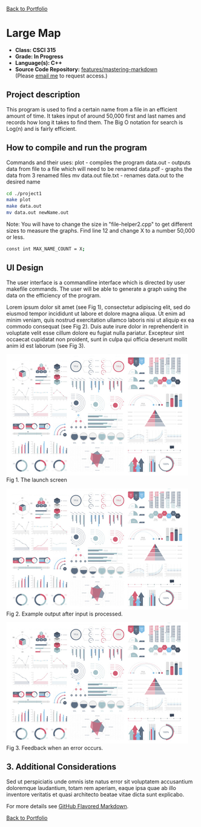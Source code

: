 [Back to Portfolio](./)

Large Map
===============

-   **Class: CSCI 315** 
-   **Grade: In Progress** 
-   **Language(s): C++** 
-   **Source Code Repository:** [features/mastering-markdown](https://guides.github.com/features/mastering-markdown/)  
    (Please [email me](mailto:example@csustudent.net?subject=GitHub%20Access) to request access.)

## Project description

This program is used to find a certain name from a file in an efficient amount of time. It takes input of around 50,000 first and last names and records how long it takes to find them. The Big O notation for search is Log(n) and is fairly efficient.

## How to compile and run the program

Commands and their uses:
plot - compiles the program
data.out - outputs data from file to a file which will need to be renamed
data.pdf - graphs the data from 3 renamed files
mv data.out file.txt - renames data.out to the desired name

```bash
cd ./project1
make plot
make data.out
mv data.out newName.out
```

Note: You will have to change the size in "file-helper2.cpp" to get different sizes to measure the graphs. Find line 12 and change X to a number 50,000 or less.
```bash
const int MAX_NAME_COUNT = X;
```


## UI Design

The user interface is a commandline interface which is directed by user makefile commands. The user will be able to generate a graph using the data on the efficiency of the program.

Lorem ipsum dolor sit amet (see Fig 1), consectetur adipiscing elit, sed do eiusmod tempor incididunt ut labore et dolore magna aliqua. Ut enim ad minim veniam, quis nostrud exercitation ullamco laboris nisi ut aliquip ex ea commodo consequat (see Fig 2). Duis aute irure dolor in reprehenderit in voluptate velit esse cillum dolore eu fugiat nulla pariatur. Excepteur sint occaecat cupidatat non proident, sunt in culpa qui officia deserunt mollit anim id est laborum (see Fig 3).

![screenshot](images/dummy_thumbnail.jpg)  
Fig 1. The launch screen

![screenshot](images/dummy_thumbnail.jpg)  
Fig 2. Example output after input is processed.

![screenshot](images/dummy_thumbnail.jpg)  
Fig 3. Feedback when an error occurs.

## 3. Additional Considerations

Sed ut perspiciatis unde omnis iste natus error sit voluptatem accusantium doloremque laudantium, totam rem aperiam, eaque ipsa quae ab illo inventore veritatis et quasi architecto beatae vitae dicta sunt explicabo. 

For more details see [GitHub Flavored Markdown](https://guides.github.com/features/mastering-markdown/).

[Back to Portfolio](./)
